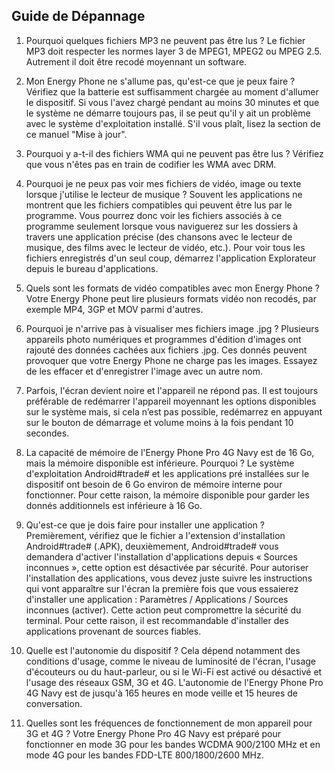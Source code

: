 ## Guide de Dépannage

1.	Pourquoi quelques fichiers MP3 ne peuvent pas être lus ?
Le fichier MP3 doit respecter les normes layer 3 de MPEG1, MPEG2 ou MPEG 2.5.  Autrement il doit être recodé moyennant un software.

2.	Mon Energy Phone ne s'allume pas, qu'est-ce que je peux faire ?
Vérifiez que la batterie est suffisamment chargée au moment d'allumer le dispositif. Si vous l'avez chargé pendant au moins 30 minutes et que le système ne démarre toujours pas, il se peut qu'il y ait un problème avec le système d'exploitation installé.  S'il vous plaît, lisez la section de ce manuel "Mise à jour".

3.	Pourquoi y a-t-il des fichiers WMA qui ne peuvent pas être lus ?
Vérifiez que vous n'êtes pas en train de codifier les WMA avec DRM.

4.	Pourquoi je ne peux pas voir mes fichiers de vidéo, image ou texte lorsque j'utilise le lecteur de musique ?
Souvent les applications ne montrent que les fichiers compatibles qui peuvent être lus par le programme. Vous pourrez donc voir les fichiers associés à ce programme seulement lorsque vous naviguerez sur les dossiers à travers une application précise (des chansons avec le lecteur de musique, des films avec le lecteur de vidéo, etc.). Pour voir tous les fichiers enregistrés d'un seul coup, démarrez l'application Explorateur depuis le bureau d'applications.

5.	Quels sont les formats de vidéo compatibles avec mon Energy Phone ? 
Votre Energy Phone peut lire plusieurs formats vidéo non recodés, par exemple MP4, 3GP et MOV parmi d'autres.

6.	Pourquoi je n'arrive pas à visualiser mes fichiers image .jpg ?
Plusieurs appareils photo numériques et programmes d'édition d'images ont rajouté des données cachées aux fichiers .jpg. Ces donnés peuvent provoquer que votre Energy Phone ne charge pas les images. Essayez de les effacer et d'enregistrer l'image avec un autre nom.

7.	Parfois, l'écran devient noire et l'appareil ne répond pas.
Il est toujours préférable de redémarrer l'appareil moyennant les options disponibles sur le système mais, si cela n’est pas possible, redémarrez en appuyant sur le bouton de démarrage et volume moins à la fois pendant 10 secondes.

8.	La capacité de mémoire de l'Energy Phone Pro 4G Navy est de 16 Go, mais la mémoire disponible est inférieure. Pourquoi ?
Le système d'exploitation Android#trade# et les applications pré installées sur le dispositif ont besoin de 6 Go environ de mémoire interne pour fonctionner. Pour cette raison, la mémoire disponible pour garder les donnés additionnels est inférieure à 16 Go.

9.	Qu'est-ce que je dois faire pour installer une application ? 
Premièrement, vérifiez que le fichier a l'extension d'installation Android#trade# (.APK), deuxièmement, Android#trade# vous demandera d'activer l'installation d'applications depuis « Sources inconnues », cette option est désactivée par sécurité.  Pour autoriser l'installation des applications, vous devez juste suivre les instructions qui vont apparaître sur l'écran la première fois que vous essaierez d'installer une application :  Paramètres / Applications / Sources inconnues (activer). Cette action peut compromettre la sécurité du terminal. Pour cette raison, il est recommandable d'installer des applications provenant de sources fiables.

10.	Quelle est l'autonomie du dispositif ? 
Cela dépend notamment des conditions d'usage, comme le niveau de luminosité de l'écran, l'usage d'écouteurs ou du haut-parleur, ou si le Wi-Fi est activé ou désactivé et l'usage des réseaux GSM, 3G et 4G. L'autonomie de l'Energy Phone Pro 4G Navy est de jusqu'à 165 heures en mode veille et 15 heures de conversation.

11. Quelles sont les fréquences de fonctionnement de mon appareil pour 3G et 4G ?
Votre Energy Phone Pro 4G Navy est préparé pour fonctionner en mode 3G pour les bandes WCDMA 900/2100 MHz et en mode 4G pour les bandes FDD-LTE 800/1800/2600 MHz.

